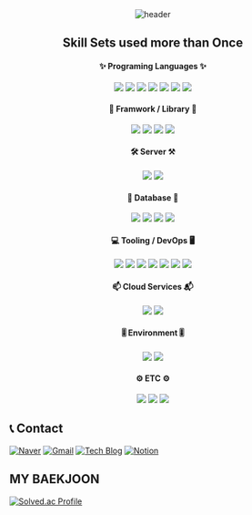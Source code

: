 <!-- ## Hi there 👋 -->
<!--
**sebin0918/sebin0918** is a ✨ _special_ ✨ repository because its `README.md` (this file) appears on your GitHub profile.
Here are some ideas to get you started:

- 🔭 I’m currently working on ...
- 🌱 I’m currently learning ...
- 👯 I’m looking to collaborate on ...
- 🤔 I’m looking for help with ...
- 💬 Ask me about ...
- 📫 How to reach me: ...
- 😄 Pronouns: ...
- ⚡ Fun fact: ...
-->

<div align="center">
    <img src="https://capsule-render.vercel.app/api?type=Waving&color=auto&height=300&section=header&text=Sebin%20Github&desc=welcome%20junior%20developer%20Github&descSize=30&fontSize=90&fontColor=#ffffff&fontAlignY=60&desc=Desc&descAlignY=20" alt="header">
</div>

## <div align="center">Skill Sets used more than Once</div>
#### <div align="center">✨ Programing Languages ✨</div>
<div align="center">
    <img src="https://img.shields.io/badge/Java-007396?style=flat-square&logo=java&logoColor=white"> 
    <img src="https://img.shields.io/badge/JavaScript-F7DF1E?style=flat-square&logo=javascript&logoColor=black">
    <img src="https://img.shields.io/badge/Python-3776AB?style=flat-square&logo=python&logoColor=white"> 
    <img src="https://img.shields.io/badge/HTML5-E34F26?style=flat-square&logo=html5&logoColor=white"> 
    <img src="https://img.shields.io/badge/CSS-1572B6?style=flat-square&logo=css3&logoColor=white"> 
    <img src="https://img.shields.io/badge/C-A8B9CC?style=flat-square&logo=c&logoColor=black"> 
    <img src="https://img.shields.io/badge/XML-005FAD?style=flat-square&logo=xml&logoColor=white"> 
</div>

#### <div align="center">📌 Framwork / Library 📌</div>
<div align="center">
    <img src="https://img.shields.io/badge/Spring-6DB33F?style=flat-square&logo=spring&logoColor=white"> 
    <img src="https://img.shields.io/badge/Spring Boot-6DB33F?style=flat-square&logo=spring boot&logoColor=white"> 
    <img src="https://img.shields.io/badge/Andoid-34A853?style=flat-square&logo=android&logoColor=white">
    <img src="https://img.shields.io/badge/React-61DAFB?style=flat-square&logo=react&logoColor=black">
</div>

#### <div align="center">🛠 Server ⚒</div> 
<div align="center">
    <img src="https://img.shields.io/badge/Apache Tomcat-F8DC75?style=flat-square&logo=apachetomcat&logoColor=black">
    <img src="https://img.shields.io/badge/Nginx-009639?style=flat-square&logo=nginx&logoColor=white">
</div>

#### <div align="center">📁 Database 📂</div>
<div align="center">
    <img src="https://img.shields.io/badge/MySQL-4479A1?style=flat-square&logo=mysql&logoColor=white"> 
    <img src="https://img.shields.io/badge/MariaDB-F80000?style=flat-square&logo=mariadb&logoColor=white">
    <img src="https://img.shields.io/badge/H2-004F9F?style=flat-square&logo=h2&logoColor=white">
    <img src="https://img.shields.io/badge/Redis-FF4438?style=flat-square&logo=redis&logoColor=white">
</div>

#### <div align="center">💻 Tooling / DevOps 🖥</div>
<div align= "center">
    <img src="https://img.shields.io/badge/GitHub-181717?style=flat-square&logo=github&logoColor=white">
    <img src="https://img.shields.io/badge/GitHub Actions-2088FF?style=flat-square&logo=githubactions&logoColor=white">
    <img src="https://img.shields.io/badge/Docker-2496ED?style=flat-square&logo=Docker&logoColor=white">
    <img src="https://img.shields.io/badge/Visual Studio Code-007ACC?style=flat-square&logo=visual studio code&logoColor=white">
    <img src="https://img.shields.io/badge/Intellij idea-000000?style=flat-square&logo=intellij idea&logoColor=white">
    <img src="https://img.shields.io/badge/Eclipse-2C2255?style=flat-square&logo=eclipse ide&logoColor=white">
    <img src="https://img.shields.io/badge/Andoid Studio-3DDC84?style=flat-square&logo=android studio&logoColor=white">
</div>

#### <div align="center">📫 Cloud Services 📬</div>
<div align="center">
    <img src="https://img.shields.io/badge/AWS EC2-FF9900?style=flat-square&logo=amazon ec2&logoColor=white">
    <img src="https://img.shields.io/badge/AWS VPC-232F3E?style=flat-square&logo=amazon&logoColor=white">
</div>

#### <div align="center">🎚 Environment 🎚</div>
<div align="center">
    <img src="https://img.shields.io/badge/Linux-FCC624?style=flat-square&logo=linux&logoColor=black">
    <img src="https://img.shields.io/badge/Node.js-5FA04E?style=flat-square&logo=node.js&logoColor=white">
</div>

#### <div align="center">⚙ ETC ⚙</div>
<div align="center">
    <img src="https://img.shields.io/badge/Notion-000000?style=flat-square&logo=notion&logoColor=white">
    <img src="https://img.shields.io/badge/Figma-F24E1E?style=flat-square&logo=figma&logoColor=white">
    <img src="https://img.shields.io/badge/ERD Cloud-000000?style=flat-square&logo=erdcloud&logoColor=white">
</div>


## 📞 Contact
[![Naver](https://img.shields.io/badge/Naver-03C75A?style=flat-square&logo=naver&logoColor=white)](mailto:sebin0918@naver.com)
[![Gmail](https://img.shields.io/badge/Gmail-EA4335?style=flat-square&logo=gmail&logoColor=white)](mailto:dlavkffk0918@gmail.com)
[![Tech Blog](https://img.shields.io/badge/Tech%20Blog-181717?style=flat-square&logo=github&logoColor=white)](https://github.com/sebin0918)
[![Notion](https://img.shields.io/badge/Notion-000000?style=flat-square&logo=notion&logoColor=white)](https://github.com/sebin0918)


<!-- https://github.com/kyechan99/capsule-render?tab=readme-ov-file#how-to-use -->
## MY BAEKJOON
<div >
  <a href="https://solved.ac/sebin0918/">
    <img src="http://mazassumnida.wtf/api/v2/generate_badge?boj=sebin0918" alt="Solved.ac Profile" />
  </a>
</div>
